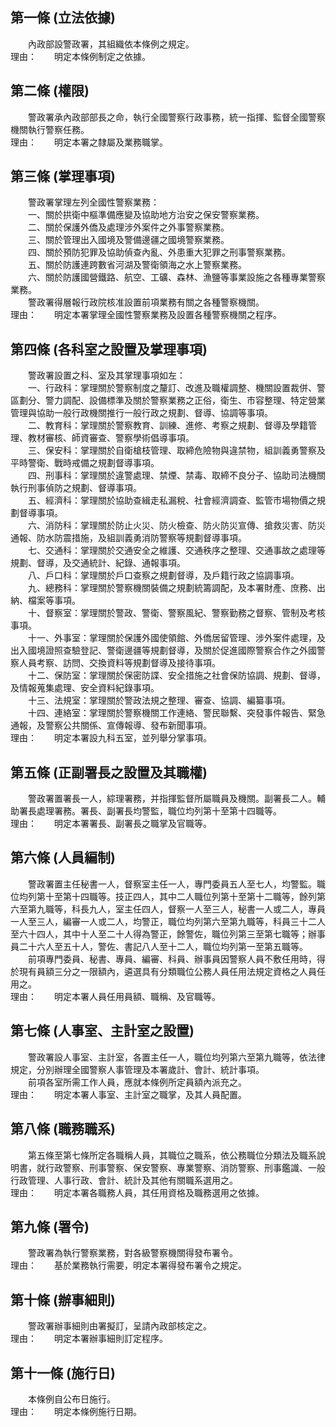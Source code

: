 第一條 (立法依據)
-----------------
　　內政部設警政署，其組織依本條例之規定。  
理由：　　明定本條例制定之依據。

第二條 (權限)
-------------
　　警政署承內政部部長之命，執行全國警察行政事務，統一指揮、監督全國警察機關執行警察任務。  
理由：　　明定本署之隸屬及業務職掌。

第三條 (掌理事項)
-----------------
　　警政署掌理左列全國性警察業務：  
　　一、關於拱衛中樞準備應變及協助地方治安之保安警察業務。  
　　二、關於保護外僑及處理涉外案件之外事警察業務。  
　　三、關於管理出入國境及警備邊疆之國境警察業務。  
　　四、關於預防犯罪及協助偵查內亂、外患重大犯罪之刑事警察業務。  
　　五、關於防護連跨數省河湖及警衛領海之水上警察業務。  
　　六、關於防護國營鐵路、航空、工礦、森林、漁鹽等事業設施之各種專業警察業務。  
　　警政署得層報行政院核准設置前項業務有關之各種警察機關。  
理由：　　明定本署掌理全國性警察業務及設置各種警察機關之程序。

第四條 (各科室之設置及掌理事項)
-------------------------------
　　警政署設置之科、室及其掌理事項如左：  
　　一、行政科：掌理關於警察制度之釐訂、改進及職權調整、機關設置裁併、警區劃分、警力調配、設備標準及關於警察業務之正俗，衛生、市容整理、特定營業管理與協助一般行政機關推行一般行政之規劃、督導、協調等事項。  
　　二、教育科：掌理關於警察教育、訓練、進修、考察之規劃、督導及學籍管理、教材審核、師資審查、警察學術倡導事項。  
　　三、保安科：掌理關於自衛槍枝管理、取締危險物與違禁物，組訓義勇警察及平時警衛、戰時戒備之規劃督導事項。  
　　四、刑事科：掌理關於違警處理、禁煙、禁毒、取締不良分子、協助司法機關執行刑事偵防之規劃、督導事項。  
　　五、經濟科：掌理關於協助查緝走私漏稅、社會經濟調查、監管市場物價之規劃督導事項。  
　　六、消防科：掌理關於防止火災、防火檢查、防火防災宣傳、搶救災害、防災通報、防水防震措施，及組訓義勇消防警察等規劃督導事項。  
　　七、交通科：掌理關於交通安全之維護、交通秩序之整理、交通事故之處理等規劃、督導，及交通統計、紀錄、通報事項。  
　　八、戶口科：掌理關於戶口查察之規劃督導，及戶籍行政之協調事項。  
　　九、總務科：掌理關於警察機關裝備之規劃統籌調配，及本署財產、庶務、出納、檔案等事項。  
　　十、督察室：掌理關於警政、警衛、警察風紀、警察勤務之督察、管制及考核事項。  
　　十一、外事室：掌理關於保護外國使領館、外僑居留管理、涉外案件處理，及出入國境證照查驗登記、警衛邊疆等規劃督導，及關於促進國際警察合作之外國警察人員考察、訪問、交換資料等規劃督導及接待事項。  
　　十二、保防室：掌理關於保密防諜、安全措施之社會保防協調、規劃、督導，及情報蒐集處理、安全資料紀錄事項。  
　　十三、法規室：掌理關於警政法規之整理、審查、協調、編纂事項。  
　　十四、連絡室：掌理關於警察機關工作連絡、警民聯繫、突發事件報告、緊急通報，及警察公共關係、宣傳報導、發布新聞事項。  
理由：　　明定本署設九科五室，並列舉分掌事項。

第五條 (正副署長之設置及其職權)
-------------------------------
　　警政署置署長一人，綜理署務，并指揮監督所屬職員及機關。副署長二人。輔助署長處理署務。署長、副署長均警監，職位均列第十至第十四職等。  
理由：　　明定本署署長、副署長之職掌及官職等。

第六條 (人員編制)
-----------------
　　警政署置主任秘書一人，督察室主任一人，專門委員五人至七人，均警監。職位均列第十至第十四職等。技正四人，其中二人職位列第十至第十二職等，餘列第六至第九職等，科長九人，室主任四人，督察一人至三人，秘書一人或二人，專員一人至三人，編審一人或二人，均警正，職位均列第六至第九職等，科員三十二人至六十四人，其中十人至二十人得為警正，餘警佐，職位列第三至第七職等；辦事員二十六人至五十人，警佐、書記八人至十二人，職位均列第一至第五職等。  
　　前項專門委員、秘書、專員、編審、科員、辦事員因警察人員不敷任用時，得於現有員額三分之一限額內，遴選具有分類職位公務人員任用法規定資格之人員任用之。  
理由：　　明定本署人員任用員額、職稱、及官職等。

第七條 (人事室、主計室之設置)
-----------------------------
　　警政署設人事室、主計室，各置主任一人，職位均列第六至第九職等，依法律規定，分別辦理全國警察人事管理及本署歲計、會計、統計事項。  
　　前項各室所需工作人員，應就本條例所定員額內派充之。  
理由：　　明定本署人事室、主計室之職掌，及其人員配置。

第八條 (職務職系)
-----------------
　　第五條至第七條所定各職稱人員，其職位之職系，依公務職位分類法及職系說明書，就行政警察、刑事警察、保安警察、專業警察、消防警察、刑事鑑識、一般行政管理、人事行政、會計、統計及其他有關職系選用之。  
理由：　　明定本署各職務人員，其任用資格及職務選用之依據。

第九條 (署令)
-------------
　　警政署為執行警察業務，對各級警察機關得發布署令。  
理由：　　基於業務執行需要，明定本署得發布署令之規定。

第十條 (辦事細則)
-----------------
　　警政署辦事細則由署擬訂，呈請內政部核定之。  
理由：　　明定本署辦事細則訂定程序。

第十一條 (施行日)
-----------------
　　本條例自公布日施行。  
理由：　　明定本條例施行日期。